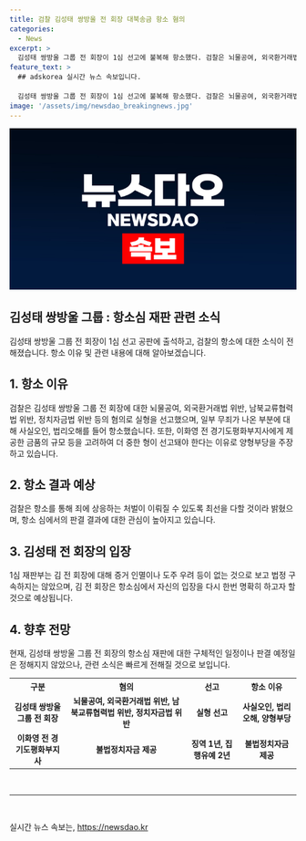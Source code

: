 ```yaml
---
title: 검찰 김성태 쌍방울 전 회장 대북송금 항소 혐의
categories:
  - News
excerpt: >
  김성태 쌍방울 그룹 전 회장이 1심 선고에 불복해 항소했다. 검찰은 뇌물공여, 외국환거래법 위반 등으로 실형을 선고받은 김 전 회장에 대해 항소장을 제출했다. 이전에 불법정치자금을 제공한 혐의로 징역형을 선고받은 이화영 전 경기도평화부지사에 대해서도 항소가 이뤄졌다. 검찰은 사실오인, 법리오해를 들어 일부 무죄가 나온 부분에 대해 항소했으며, 양형부당을 이유로 항소했다. 1심 재판부는 김 전 회장을 법정구속하지 않았다.
feature_text: >
  ## adskorea 실시간 뉴스 속보입니다.

  김성태 쌍방울 그룹 전 회장이 1심 선고에 불복해 항소했다. 검찰은 뇌물공여, 외국환거래법 위반 등으로 실형을 선고받은 김 전 회장에 대해 항소장을 제출했다. 이전에 불법정치자금을 제공한 혐의로 징역형을 선고받은 이화영 전 경기도평화부지사에 대해서도 항소가 이뤄졌다. 검찰은 사실오인, 법리오해를 들어 일부 무죄가 나온 부분에 대해 항소했으며, 양형부당을 이유로 항소했다. 1심 재판부는 김 전 회장을 법정구속하지 않았다.
image: '/assets/img/newsdao_breakingnews.jpg'
---
```


<p><img src="/assets/img/newsdao_breakingnews.jpg" alt="adskorea 속보" /></p>

<h2>김성태 쌍방울 그룹 : 항소심 재판 관련 소식</h2>

<p data-ke-size="size16">김성태 쌍방울 그룹 전 회장이 1심 선고 공판에 출석하고, 검찰의 항소에 대한 소식이 전해졌습니다. 항소 이유 및 관련 내용에 대해 알아보겠습니다.</p>

<h2 data-ke-size="size26">1. 항소 이유</h2>

<p data-ke-size="size16">검찰은 김성태 쌍방울 그룹 전 회장에 대한 뇌물공여, 외국환거래법 위반, 남북교류협력법 위반, 정치자금법 위반 등의 혐의로 실형을 선고했으며, 일부 무죄가 나온 부분에 대해 사실오인, 법리오해를 들어 항소했습니다. 또한, 이화영 전 경기도평화부지사에게 제공한 금품의 규모 등을 고려하여 더 중한 형이 선고돼야 한다는 이유로 양형부당을 주장하고 있습니다.</p>

<h2 data-ke-size="size26">2. 항소 결과 예상</h2>

<p data-ke-size="size16">검찰은 항소를 통해 죄에 상응하는 처벌이 이뤄질 수 있도록 최선을 다할 것이라 밝혔으며, 항소 심에서의 판결 결과에 대한 관심이 높아지고 있습니다.</p>

<h2 data-ke-size="size26">3. 김성태 전 회장의 입장</h2>

<p data-ke-size="size16">1심 재판부는 김 전 회장에 대해 증거 인멸이나 도주 우려 등이 없는 것으로 보고 법정 구속하지는 않았으며, 김 전 회장은 항소심에서 자신의 입장을 다시 한번 명확히 하고자 할 것으로 예상됩니다.</p>

<h2 data-ke-size="size26">4. 향후 전망</h2>

<p data-ke-size="size16">현재, 김성태 쌍방울 그룹 전 회장의 항소심 재판에 대한 구체적인 일정이나 판결 예정일은 정해지지 않았으나, 관련 소식은 빠르게 전해질 것으로 보입니다.</p>

<table>
    <tr>
        <th>구분</th>
        <th>혐의</th>
        <th>선고</th>
        <th>항소 이유</th>
    </tr>
    <tr>
        <td style="text-align: center; height: 17px;"><b>김성태 쌍방울 그룹 전 회장</b></td>
        <td style="text-align: center; height: 17px;"><b>뇌물공여, 외국환거래법 위반, 남북교류협력법 위반, 정치자금법 위반</b></td>
        <td style="text-align: center; height: 17px;"><b>실형 선고</b></td>
        <td style="text-align: center; height: 17px;"><b>사실오인, 법리오해, 양형부당</b></td>
    </tr>
    <tr>
        <td style="text-align: center; height: 17px;"><b>이화영 전 경기도평화부지사</b></td>
        <td style="text-align: center; height: 17px;"><b>불법정치자금 제공</b></td>
        <td style="text-align: center; height: 17px;"><b>징역 1년, 집행유예 2년</b></td>
        <td style="text-align: center; height: 17px;"><b>불법정치자금 제공</b></td>
    </tr>
</table>

<p data-ke-size="size16">&nbsp;</p>

<hr>

<p data-ke-size="size16">&nbsp;</p>
실시간 뉴스 속보는, <a href="https://newsdao.kr" rel="dofollow">https://newsdao.kr</a>


